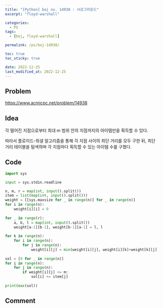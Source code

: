 ```yaml
---
title: "[Python] boj no. 14938 : 서강그라운드"
excerpt: "floyd-warshall"

categories:
  - PS
tags:
  - [boj, floyd-warshall]

permalink: /ps/boj-14938/

toc: true
toc_sticky: true

date: 2022-12-25
last_modified_at: 2022-12-25
---
```


## Problem

<https://www.acmicpc.net/problem/14938>

## Idea

각 떨어진 지점으로부터 최대 m 범위 안의 지점까지의 아이템만을 획득할 수 있다.

따라서 플로이드-워셜 알고리즘을 통해 각 지점 사이의 최단 거리를 모두 구한 뒤, 최단 거리 테이블을 탐색하며
각 지점마다 획득할 수 있는 아이템 수를 구했다.

## Code

```py
import sys

input = sys.stdin.readline

n, m, r = map(int, input().split())
item = list(map(int, input().split()))
weight = [[sys.maxsize for _ in range(n)] for _ in range(n)]
for i in range(n):
    weight[i][i] = 0
    
for _ in range(r):
    a, b, l = map(int, input().split())
    weight[a-1][b-1], weight[b-1][a-1] = l, l
    
for k in range(n):
    for i in range(n):
        for j in range(n):
            weight[i][j] = min(weight[i][j], weight[i][k]+weight[k][j])
    
sol = [0 for _ in range(n)]
for i in range(n):
    for j in range(n):
        if weight[i][j] <= m:
            sol[i] += item[j]
         
print(max(sol))
```

## Comment

